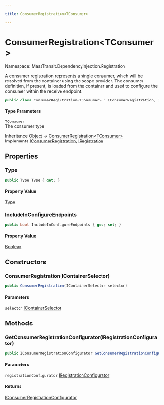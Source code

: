 ```yaml
---

title: ConsumerRegistration<TConsumer>

---
```


# ConsumerRegistration\<TConsumer\>

Namespace: MassTransit.DependencyInjection.Registration

A consumer registration represents a single consumer, which will be resolved from the container using the scope
 provider. The consumer definition, if present, is loaded from the container and used to configure the consumer
 within the receive endpoint.

```csharp
public class ConsumerRegistration<TConsumer> : IConsumerRegistration, IRegistration
```

#### Type Parameters

`TConsumer`<br/>
The consumer type

Inheritance [Object](https://learn.microsoft.com/en-us/dotnet/api/system.object) → [ConsumerRegistration\<TConsumer\>](../masstransit-dependencyinjection-registration/consumerregistration-1)<br/>
Implements [IConsumerRegistration](../masstransit-configuration/iconsumerregistration), [IRegistration](../masstransit-configuration/iregistration)

## Properties

### **Type**

```csharp
public Type Type { get; }
```

#### Property Value

[Type](https://learn.microsoft.com/en-us/dotnet/api/system.type)<br/>

### **IncludeInConfigureEndpoints**

```csharp
public bool IncludeInConfigureEndpoints { get; set; }
```

#### Property Value

[Boolean](https://learn.microsoft.com/en-us/dotnet/api/system.boolean)<br/>

## Constructors

### **ConsumerRegistration(IContainerSelector)**

```csharp
public ConsumerRegistration(IContainerSelector selector)
```

#### Parameters

`selector` [IContainerSelector](../masstransit-configuration/icontainerselector)<br/>

## Methods

### **GetConsumerRegistrationConfigurator(IRegistrationConfigurator)**

```csharp
public IConsumerRegistrationConfigurator GetConsumerRegistrationConfigurator(IRegistrationConfigurator registrationConfigurator)
```

#### Parameters

`registrationConfigurator` [IRegistrationConfigurator](../masstransit/iregistrationconfigurator)<br/>

#### Returns

[IConsumerRegistrationConfigurator](../../masstransit-abstractions/masstransit/iconsumerregistrationconfigurator)<br/>
